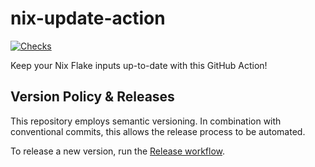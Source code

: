 # nix-update-action

[![Checks](https://github.com/jessestricker/nix-update-action/actions/workflows/checks.yml/badge.svg?branch=main&event=push)](https://github.com/jessestricker/nix-update-action/actions/workflows/checks.yml)

Keep your Nix Flake inputs up-to-date with this GitHub Action!

## Version Policy & Releases

This repository employs semantic versioning. In combination with
conventional commits, this allows the release process to be automated.

To release a new version, run the [Release workflow](https://github.com/jessestricker/nix-update-action/actions/workflows/release.yml).
